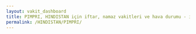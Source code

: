 ```yaml
---
layout: vakit_dashboard
title: PIMPRI, HINDISTAN için iftar, namaz vakitleri ve hava durumu - ilçe/eyalet seç
permalink: /HINDISTAN/PIMPRI/
---
```


<script type="text/javascript">
  var GLOBAL_COUNTRY = 'HINDISTAN';
  var GLOBAL_CITY = 'PIMPRI';
  var GLOBAL_STATE = '';
  var lat = 72;
  var lon = 21;
</script>
